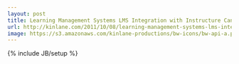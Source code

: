 ```yaml
---
layout: post
title: Learning Management Systems LMS Integration with Instructure Canvas API
url: http://kinlane.com/2011/10/08/learning-management-systems-lms-integration-with-instructure-canvas-api/
image: https://s3.amazonaws.com/kinlane-productions/bw-icons/bw-api-a.png
---
```

{% include JB/setup %}

